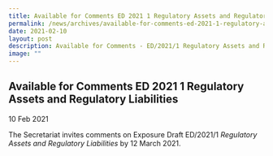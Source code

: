 ```yaml
---
title: Available for Comments ED 2021 1 Regulatory Assets and Regulatory Liabilities
permalink: /news/archives/available-for-comments-ed-2021-1-regulatory-assets-and-regulatory-liabilities/
date: 2021-02-10
layout: post
description: Available for Comments - ED/2021/1 Regulatory Assets and Regulatory Liabilities
image: ""
---
```

Available for Comments ED 2021 1 Regulatory Assets and Regulatory Liabilities
-------------------------------------------------------------------------------

10 Feb 2021

The Secretariat invites comments on Exposure Draft ED/2021/1 _Regulatory Assets and Regulatory Liabilities_ by 12 March 2021.